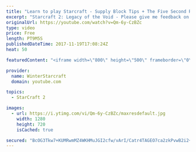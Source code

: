 ```yaml
---
title: "Learn to play Starcraft - Supply Block Tips + The Five Second Rule (Basic Guide & Tutorial)"
excerpt: "Starcraft 2: Legacy of the Void - Please give me feedback on this general video style/commentary, hopefully it helps you guys out!  Can very easily make more on different concepts if it is the right direction!  Sc2ReplayStats - http://www.sc2replaystats.com"
originalUrl: https://youtube.com/watch?v=Qm-6y-CzBZc
type: video
price: Free
length: PT9M5S
publishedDateTime: 2017-11-19T17:08:24Z
heat: 50

featuredContent: "<iframe width=\"800\" height=\"500\" frameborder=\"0\" src=\"https://www.youtube.com/embed/Qm-6y-CzBZc\" allow=\"accelerometer; autoplay; encrypted-media; gyroscope; picture-in-picture\" allowfullscreen></iframe>"

provider:
  name: WinterStarcraft
  domain: youtube.com

topics:
  - StarCraft 2

images:
  - url: https://i.ytimg.com/vi/Qm-6y-CzBZc/maxresdefault.jpg
    width: 1280
    height: 720
    isCached: true

secured: "BcOG3Tkw7+KUMRwmMZ4WKHMuJGI2cfw/vArI/Catr4TAGEO7ca2zkPvwB2i2+U1b2YN9vU+ZopL3yTPB9IpvQqh+xfa1DlQMtNp7hRYXg6RpPIYokXDoIvH42kX68yY7Ej0Xp+bDcOQhNlAD6iZfP7bu5cK9r3foAhRPjQWKgGQ4zL/KyBmIrS9hI4v6nra5fEuxNa9B06EUXqVjjJvEYxGEcRnuii6AzJaLwDWh4KZ+WW8jvgi7z7mOo6jOlTJphygE8QGgk2oXeFlViRv3wj3kLBPBr5y64A+D5jZeQ3dNOYg3zBcAnHtgvkVICuIwDDWkoL4Z9S07uIPWe8nRsYgWfmOcqt1Y2ETTDdxSJ8GaEcvTEZE0m5IGWwV5p8MJI3Ci53zY4RO4Gm3Q/47B7T8mj33BtaWc5poLl+GBc/Y=;jHeQGee+rCvoiDiuZJ1OAw=="
---
```


